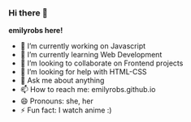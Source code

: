 ### Hi there 👋

**emilyrobs here!**

- 🔭 I’m currently working on Javascript
- 🌱 I’m currently learning Web Development
- 👯 I’m looking to collaborate on Frontend projects
- 🤔 I’m looking for help with HTML-CSS
- 💬 Ask me about anything
- 📫 How to reach me: emilyrobs.github.io
- 😄 Pronouns: she, her
- ⚡ Fun fact: I watch anime :)

